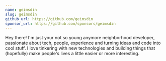 ```yaml
---
name: geimsdin
slug: geimsdin
github_url: https://github.com/geimsdin
sponsor_url: https://github.com/sponsors/geimsdin
---
```


Hey there! I'm just your not so young anymore neighborhood developer,
passionate about tech, people, experience and turning ideas and code into cool stuff. 
I love tinkering with new technologies and building things that (hopefully) make people's lives a little easier or more interesting.